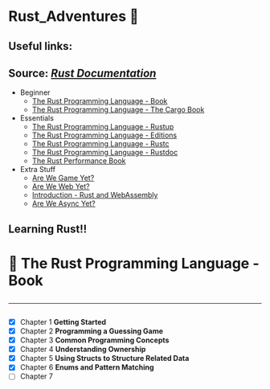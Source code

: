 # Rust_Adventures 🦀

## Useful links:

## Source: _[Rust Documentation](https://doc.rust-lang.org/nightly/)_


- Beginner
  * [The Rust Programming Language - Book](https://doc.rust-lang.org/book/)
  * [The Rust Programming Language - The Cargo Book](https://doc.rust-lang.org/cargo/)
- Essentials
  * [The Rust Programming Language - Rustup](https://rust-lang.github.io/rustup/index.html)
  * [The Rust Programming Language - Editions](https://doc.rust-lang.org/nightly/edition-guide/editions/index.html)
  * [The Rust Programming Language - Rustc](https://doc.rust-lang.org/nightly/rustc/index.html)
  * [The Rust Programming Language - Rustdoc](https://doc.rust-lang.org/nightly/rustdoc/index.html)
  * [The Rust Performance Book](https://nnethercote.github.io/perf-book/)
- Extra Stuff
  * [Are We Game Yet?](https://arewegameyet.rs/)
  * [Are We Web Yet?](https://www.arewewebyet.org/)
  * [Introduction - Rust and WebAssembly](https://rustwasm.github.io/docs/book/introduction.html)
  * [Are We Async Yet?](https://areweasyncyet.rs/)

## Learning Rust!!

# 📙 The Rust Programming Language - Book <hr>

- [x] Chapter 1 **Getting Started** 
- [x] Chapter 2 **Programming a Guessing Game** 
- [x] Chapter 3 **Common Programming Concepts**
- [x] Chapter 4 **Understanding Ownership**
- [x] Chapter 5 **Using Structs to Structure Related Data**
- [x] Chapter 6 **Enums and Pattern Matching**
- [ ] Chapter 7
